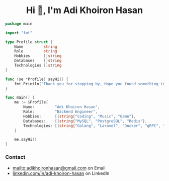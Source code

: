 <h1 align="center">Hi 👋, I'm Adi Khoiron Hasan</h1>

```go
package main

import "fmt"

type Profile struct {
	Name         string
	Role         string
	Hobbies      []string
	Databases    []string
	Technologies []string
}

func (se *Profile) sayHi() {
	fmt.Println("Thank you for stopping by, Hope you found something interesting and useful. :)")
}

func main() {
	me := &Profile{
		Name:         "Adi Khoiron Hasan",
		Role:         "Backend Engineer",
		Hobbies:      []string{"Coding", "Music", "Game"},
		Databases:    []string{"MySQL", "PostgreSQL", "Redis"},
		Technologies: []string{"Golang", "Laravel", "Docker", "gRPC", "Kafka"},
	}

	me.sayHi()
}
```
### Contact
- [mailto:adikhoironhasan@gmail.com](adikhoironhasan@gmail.com) on Email
- [linkedin.com/in/adi-khoiron-hasan](https://linkedin.com/in/adi-khoiron-hasan) on LinkedIn
